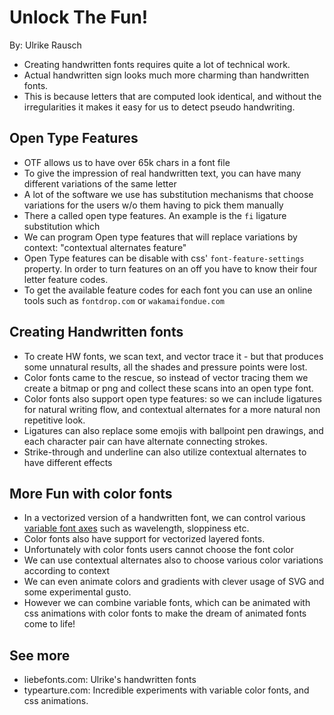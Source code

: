 # Unlock The Fun!

By: Ulrike Rausch

- Creating handwritten fonts requires quite a lot of technical work.
- Actual handwritten sign looks much more charming than handwritten fonts.
- This is because letters that are computed look identical, and without the
  irregularities it makes it easy for us to detect pseudo handwriting.

## Open Type Features

- OTF allows us to have over 65k chars in a font file
- To give the impression of real handwritten text, you can have many different
  variations of the same letter
- A lot of the software we use has substitution mechanisms that choose
  variations for the users w/o them having to pick them manually
- There a called open type features. An example is the `fi` ligature
  substitution which
- We can program Open type features that will replace variations by context:
  "contextual alternates feature"
- Open Type features can be disable with css' `font-feature-settings` property.
  In order to turn features on an off you have to know their four letter feature
  codes.
- To get the available feature codes for each font you can use an online tools
  such as `fontdrop.com` or `wakamaifondue.com`

## Creating Handwritten fonts

- To create HW fonts, we scan text, and vector trace it - but that produces some
  unnatural results, all the shades and pressure points were lost.
- Color fonts came to the rescue, so instead of vector tracing them we create a
  bitmap or png and collect these scans into an open type font.
- Color fonts also support open type features: so we can include ligatures for
  natural writing flow, and contextual alternates for a more natural non
  repetitive look.
- Ligatures can also replace some emojis with ballpoint pen drawings, and each
  character pair can have alternate connecting strokes.
- Strike-through and underline can also utilize contextual alternates to have
  different effects

## More Fun with color fonts

- In a vectorized version of a handwritten font, we can control various
  [variable font axes](./02-VFWTF.md) such as wavelength, sloppiness etc.
- Color fonts also have support for vectorized layered fonts.
- Unfortunately with color fonts users cannot choose the font color
- We can use contextual alternates also to choose various color variations
  according to context
- We can even animate colors and gradients with clever usage of SVG and some
  experimental gusto.
- However we can combine variable fonts, which can be animated with css
  animations with color fonts to make the dream of animated fonts come to life!

## See more
- liebefonts.com: Ulrike's handwritten fonts
- typearture.com: Incredible experiments with variable color fonts, and css
  animations.